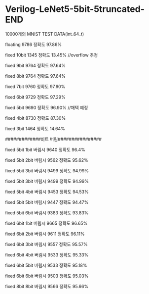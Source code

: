 # Verilog-LeNet5-5bit-5truncated-END
10000개의 MNIST TEST DATA(int_64_t)

floating  9786    정확도 97.86%

fixed 10bit 1345 정확도 13.45%    //overflow 추정

fixed 9bit 9764   정확도 97.64%

fixed 8bit 9764   정확도 97.64%    

fixed 7bit 9760   정확도 97.60%

fixed 6bit 9729   정확도 97.29%

fixed 5bit 9690   정확도 96.90%   //채택 예정

fixed 4bit 8730   정확도 87.30%

fixed 3bit 1464   정확도 14.64%



#############비트 버림################


fixed 5bit 1bit 버림시 9640 정확도 96.4%

fixed 5bit 2bit 버림시 9562 정확도 95.62%

fixed 5bit 3bit 버림시 9499 정확도 94.99%

fixed 5bit 3bit 버림시 9499 정확도 94.99%

fixed 5bit 4bit 버림시 9453 정확도 94.53%

fixed 5bit 5bit 버림시 9447 정확도 94.47%

fixed 5bit 6bit 버림시 9383 정확도 93.83%


fixed 6bit 1bit 버림시 9665 정확도 96.65%

fixed 6bit 2bit 버림시 9611 정확도 96.11%

fixed 6bit 3bit 버림시 9557 정확도 95.57%

fixed 6bit 4bit 버림시 9533 정확도 95.33%

fixed 6bit 5bit 버림시 9533 정확도 95.18%

fixed 6bit 6bit 버림시 9503 정확도 95.03%

fixed 8bit 8bit 버림시 9566 정확도 95.66%

